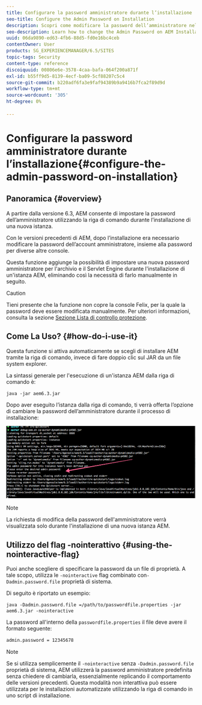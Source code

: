 ```yaml
---
title: Configurare la password amministratore durante l’installazione
seo-title: Configure the Admin Password on Installation
description: Scopri come modificare la password dell’amministratore nell’installazione AEM.
seo-description: Learn how to change the Admin Password on AEM Installation.
uuid: 06da9890-ed63-4fb6-88d5-fd0e16bc4ceb
contentOwner: User
products: SG_EXPERIENCEMANAGER/6.5/SITES
topic-tags: Security
content-type: reference
discoiquuid: 00806e6e-3578-4caa-bafa-064f200a871f
exl-id: b55ff9d5-8139-4ecf-ba09-5cf88207c5c4
source-git-commit: b220adf6fa3e9faf94389b9a9416b7fca2f89d9d
workflow-type: tm+mt
source-wordcount: '305'
ht-degree: 0%

---
```


# Configurare la password amministratore durante l’installazione{#configure-the-admin-password-on-installation}

## Panoramica {#overview}

A partire dalla versione 6.3, AEM consente di impostare la password dell’amministratore utilizzando la riga di comando durante l’installazione di una nuova istanza.

Con le versioni precedenti di AEM, dopo l’installazione era necessario modificare la password dell’account amministratore, insieme alla password per diverse altre console.

Questa funzione aggiunge la possibilità di impostare una nuova password amministratore per l&#39;archivio e il Servlet Engine durante l&#39;installazione di un&#39;istanza AEM, eliminando così la necessità di farlo manualmente in seguito.

>[!CAUTION]
>
>Tieni presente che la funzione non copre la console Felix, per la quale la password deve essere modificata manualmente. Per ulteriori informazioni, consulta la sezione [Sezione Lista di controllo protezione](/help/sites-administering/security-checklist.md#change-default-passwords-for-the-aem-and-osgi-console-admin-accounts).

## Come La Uso? {#how-do-i-use-it}

Questa funzione si attiva automaticamente se scegli di installare AEM tramite la riga di comando, invece di fare doppio clic sul JAR da un file system explorer.

La sintassi generale per l&#39;esecuzione di un&#39;istanza AEM dalla riga di comando è:

```shell
java -jar aem6.3.jar
```

Dopo aver eseguito l’istanza dalla riga di comando, ti verrà offerta l’opzione di cambiare la password dell’amministratore durante il processo di installazione:

![chlimage_1-116](assets/chlimage_1-116a.png)

>[!NOTE]
>
>La richiesta di modifica della password dell&#39;amministratore verrà visualizzata solo durante l&#39;installazione di una nuova istanza AEM.

## Utilizzo del flag -nointerattivo {#using-the-nointeractive-flag}

Puoi anche scegliere di specificare la password da un file di proprietà. A tale scopo, utilizza le `-nointeractive` flag combinato con`-Dadmin.password.file` proprietà di sistema.

Di seguito è riportato un esempio:

```shell
java -Dadmin.password.file =/path/to/passwordfile.properties -jar aem6.3.jar -nointeractive
```

La password all&#39;interno della `passwordfile.properties` il file deve avere il formato seguente:

```xml
admin.password = 12345678
```

>[!NOTE]
>
>Se si utilizza semplicemente il `-nointeractive` senza `-Dadmin.password.file` proprietà di sistema, AEM utilizzerà la password amministratore predefinita senza chiedere di cambiarla, essenzialmente replicando il comportamento delle versioni precedenti. Questa modalità non interattiva può essere utilizzata per le installazioni automatizzate utilizzando la riga di comando in uno script di installazione.
